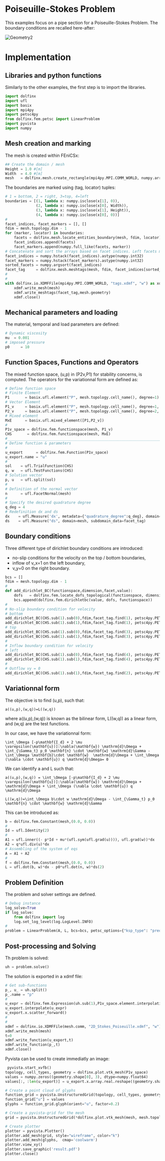 # Poiseuille-Stokes Problem

This examples focus on a pipe section for a Poiseuille-Stokes Problem. The boundary conditions are recalled here-after: 


![Geometry2](./Stokes-poiseuille.jpg)

# Implementation

## Libraries and python functions
Similarly to the other examples, the first step is to import the libraries.

```python
import dolfinx
import ufl
import basix
import mpi4py
import petsc4py
from dolfinx.fem.petsc import LinearProblem
import pyvista
import numpy
```

## Mesh creation and marking

The mesh is created within FEniCSx:
```python
## Create the domain / mesh
Height = 1.0 #[m]
Width  = 4.0 #[m]
mesh   = dolfinx.mesh.create_rectangle(mpi4py.MPI.COMM_WORLD, numpy.array([[0,0],[Width, Height]]), [80,20], cell_type=dolfinx.mesh.CellType.quadrilateral)
```

The boundaries are marked using (tag, locator) tuples:

```python
# 1 = bottom, 2 = right, 3=top, 4=left
boundaries = [(1, lambda x: numpy.isclose(x[1], 0)),
              (2, lambda x: numpy.isclose(x[0], Width)),
              (3, lambda x: numpy.isclose(x[1], Height)),
              (4, lambda x: numpy.isclose(x[0], 0))]
# 
facet_indices, facet_markers = [], []
fdim = mesh.topology.dim - 1
for (marker, locator) in boundaries:
    facets = dolfinx.mesh.locate_entities_boundary(mesh, fdim, locator)
    facet_indices.append(facets)
    facet_markers.append(numpy.full_like(facets, marker))
# Concatenate and sort the arrays based on facet indices. Left facets marked with 1, right facets with two
facet_indices = numpy.hstack(facet_indices).astype(numpy.int32)
facet_markers = numpy.hstack(facet_markers).astype(numpy.int32)
sorted_facets = numpy.argsort(facet_indices)
facet_tag     = dolfinx.mesh.meshtags(mesh, fdim, facet_indices[sorted_facets], facet_markers[sorted_facets])
# 
# 
with dolfinx.io.XDMFFile(mpi4py.MPI.COMM_WORLD, "tags.xdmf", "w") as xdmf:
    xdmf.write_mesh(mesh)
    xdmf.write_meshtags(facet_tag,mesh.geometry)
    xdmf.close()
```

## Mechanical parameters and loading

The material, temporal and load parameters are defined:
```python
# Dynamic viscosity
mu  = 0.001
# imposed pressure
p0     = 10
```

## Function Spaces, Functions and Operators
The mixed function space, (u,p) in (P2v,P1) for stability concerns, is computed. The operators for the variationnal form are defined as:
```python
# Define function space
# Finite Element 
P1       = basix.ufl.element("P", mesh.topology.cell_name(), degree=1)
# Vector Element
P1_v     = basix.ufl.element("P", mesh.topology.cell_name(), degree=1, shape=(mesh.topology.dim,))
P2_v     = basix.ufl.element("P", mesh.topology.cell_name(), degree=2, shape=(mesh.topology.dim,))
# Mixed element
MxE      = basix.ufl.mixed_element([P1,P2_v])
# 
P1v_space = dolfinx.fem.functionspace(mesh, P1_v)
CHS       = dolfinx.fem.functionspace(mesh, MxE)
#___________________________________________________________________________
# Define function & parameters
# 
u_export      = dolfinx.fem.Function(P1v_space)
u_export.name = "u"
# 
sol    = ufl.TrialFunction(CHS)
q, w   = ufl.TestFunctions(CHS)
# Solution vector
p, u   = ufl.split(sol)
# 
# Definition of the normal vector
n      = ufl.FacetNormal(mesh)
# 
# Specify the desired quadrature degree
q_deg = 4
# Redefinition dx and ds
dx    = ufl.Measure('dx', metadata={"quadrature_degree":q_deg}, domain=mesh)
ds    = ufl.Measure("ds", domain=mesh, subdomain_data=facet_tag)
```

## Boundary conditions
Three different type of dirichlet boundary conditions are introduced:
- no-slip conditions for the velocity on the top / bottom boundaries,
- inflow of v_x=1 on the left boundary,
- v_y=0 on the right boundary.

```python
bcs = []
fdim = mesh.topology.dim - 1
# 
def add_dirichlet_BC(functionspace,dimension,facet,value):
    dofs   = dolfinx.fem.locate_dofs_topological(functionspace, dimension, facet)
    bcs.append(dolfinx.fem.dirichletbc(value, dofs, functionspace))
# 
# No-slip boundary condition for velocity
# bottom
add_dirichlet_BC(CHS.sub(1).sub(0),fdim,facet_tag.find(1), petsc4py.PETSc.ScalarType(0.))
add_dirichlet_BC(CHS.sub(1).sub(1),fdim,facet_tag.find(1), petsc4py.PETSc.ScalarType(0.))
# top
add_dirichlet_BC(CHS.sub(1).sub(0),fdim,facet_tag.find(3), petsc4py.PETSc.ScalarType(0.))
add_dirichlet_BC(CHS.sub(1).sub(1),fdim,facet_tag.find(3), petsc4py.PETSc.ScalarType(0.))
# 
# Inflow boundary condition for velocity
# left
add_dirichlet_BC(CHS.sub(1).sub(0),fdim,facet_tag.find(4), petsc4py.PETSc.ScalarType(1.))
add_dirichlet_BC(CHS.sub(1).sub(1),fdim,facet_tag.find(4), petsc4py.PETSc.ScalarType(0.))
# 
# Outflow vy = 0
add_dirichlet_BC(CHS.sub(1).sub(1),fdim,facet_tag.find(2), petsc4py.PETSc.ScalarType(0.))
```

## Variationnal form

The objective is to find (u,p), such that:

```{math}
a((u,p),(w,q))=L((w,q))
```

where a((u,p),(w,q)) is known as the bilinear form, L((w,q)) as a linear form, and (w,q) are the test functions.

In our case, we have the variationnal form:

```{math} 
\int_\Omega [-p\mathbf{I_d} + 2 \mu \varepsilon(\mathbf{u})]:\nabla(\mathbf{w}) \mathrm{d}\Omega + \int_{\Gamma_t} p_0 \mathbf{n} \cdot \mathbf{w} \mathrm{d}\Gamma -\int_\Omega \mathbf{b}\cdot \mathbf{w}  \mathrm{d}\Omega + \int_\Omega (\nabla \cdot \mathbf{u}) q \mathrm{d}\Omega= 0 
```

We can identify a and L such that:

```{math}
a((u,p),(w,q)) = \int_\Omega [-p\mathbf{I_d} + 2 \mu \varepsilon(\mathbf{u})]:\nabla(\mathbf{w}) \mathrm{d}\Omega + \mathrm{d}\Omega + \int_\Omega (\nabla \cdot \mathbf{u}) q \mathrm{d}\Omega
```

```{math}
L((w,q))=\int_\Omega b\cdot w \mathrm{d}\Omega - \int_{\Gamma_t} p_0 \mathbf{n} \cdot \mathbf{w} \mathrm{d}\Gamma
```

This can be introduced as:

```python
b = dolfinx.fem.Constant(mesh,(0.0, 0.0))
# 
Id = ufl.Identity(2)
# 
A1 = ufl.inner((- p*Id + mu*(ufl.sym(ufl.grad(u)))), ufl.grad(w))*dx
A2 = q*ufl.div(u)*dx
# Assembling of the system of eqs 
A = A1 + A2
# 
f = dolfinx.fem.Constant(mesh,(0.0, 0.0))
L = ufl.dot(b, w)*dx - p0*ufl.dot(n, w)*ds(2)
```

## Problem Definition

The problem and solver settings are defined.

```python
# Debug instance
log_solve=True
if log_solve:
    from dolfinx import log
    log.set_log_level(log.LogLevel.INFO)
# 
problem = LinearProblem(A, L, bcs=bcs, petsc_options={"ksp_type": "preonly", "pc_type": "lu"})
```

## Post-processing and Solving

Th problem is solved:

```python
uh = problem.solve()
```

The solution is exported in a xdmf file:
```python
# Get sub-functions
p_, u_ = uh.split()
p_.name = "p"
# 
u_expr = dolfinx.fem.Expression(uh.sub(1),P1v_space.element.interpolation_points())
u_export.interpolate(u_expr)
u_export.x.scatter_forward()
# 
# 
xdmf = dolfinx.io.XDMFFile(mesh.comm, "2D_Stokes_Poiseuille.xdmf", "w")
xdmf.write_mesh(mesh)
t=0
xdmf.write_function(u_export,t)
xdmf.write_function(p_,t)
xdmf.close()
```

Pyvista can be used to create immediatly an image:
```python
 pyvista.start_xvfb()
topology, cell_types, geometry = dolfinx.plot.vtk_mesh(P1v_space)
values = numpy.zeros((geometry.shape[0], 3), dtype=numpy.float64)
values[:, :len(u_export)] = u_export.x.array.real.reshape((geometry.shape[0], len(u_export)))

# Create a point cloud of glyphs
function_grid = pyvista.UnstructuredGrid(topology, cell_types, geometry)
function_grid["u"] = values
glyphs = function_grid.glyph(orient="u", factor=0.2)

# Create a pyvista-grid for the mesh
grid = pyvista.UnstructuredGrid(*dolfinx.plot.vtk_mesh(mesh, mesh.topology.dim))

# Create plotter
plotter = pyvista.Plotter()
plotter.add_mesh(grid, style="wireframe", color="k")
plotter.add_mesh(glyphs,  cmap='coolwarm')
plotter.view_xy()
plotter.save_graphic('result.pdf')
plotter.close()
```